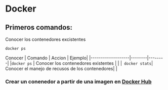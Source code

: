 # Docker

## Primeros comandos:

Conocer los contenedores excistentes
```
docker ps
```
Conocer
| Comando           | Accion | Ejemplo|
|-------------------|--------|--------|
|``` docker ps ```   | Conocer los contenedores existentes | |
|``` docker stats```| Conocer el manejo de recusos de los contenedores| |

### Crear un conenedor a partir de una imagen en [Docker Hub](https://hub.docker.com/)


